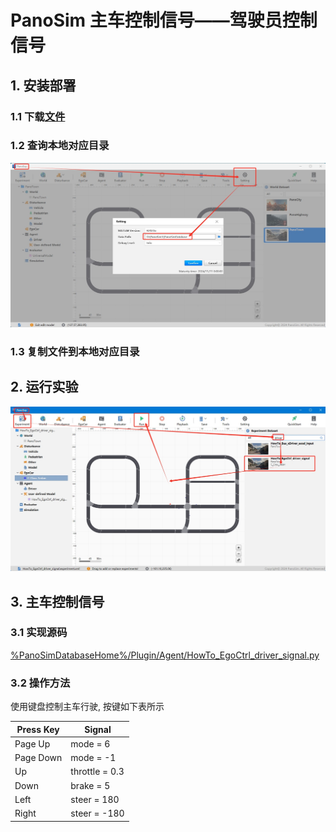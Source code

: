 # PanoSim 主车控制信号——驾驶员控制信号

## 1. 安装部署

### 1.1 下载[文件](https://github.com/liyanlee/PanoSim_How_To/tree/main/EgoControl/driver_signal/PanoSimDatabase)

### 1.2 查询本地对应目录
![image](../../Bus/ego/docs/images/folder.jpg)

### 1.3 复制文件到本地对应目录

## 2. 运行实验
![image](docs/images/open.jpg)

## 3. 主车控制信号

### 3.1 实现源码
[%PanoSimDatabaseHome%/Plugin/Agent/HowTo_EgoCtrl_driver_signal.py](PanoSimDatabase/Plugin/Agent/HowTo_EgoCtrl_driver_signal.py)

### 3.2 操作方法
使用键盘控制主车行驶, 按键如下表所示

| Press Key | Signal             |
|-----------|--------------------|
| Page Up   | mode      =   6    |
| Page Down | mode      =   -1   |
| Up        | throttle  =   0.3  |
| Down      | brake     =   5    |
| Left      | steer     =   180  |
| Right     | steer     =   -180 |
